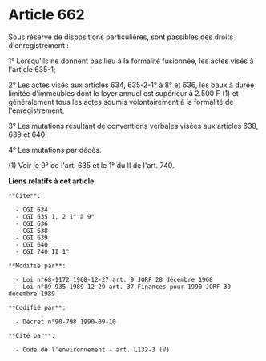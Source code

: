 # Article 662

Sous réserve de dispositions particulières, sont passibles des droits d'enregistrement :

1° Lorsqu'ils ne donnent pas lieu à la formalité fusionnée, les actes visés à l'article 635-1;

2° Les actes visés aux articles 634, 635-2-1° à 8° et 636, les baux à durée limitée d'immeubles dont le loyer annuel est
supérieur à 2.500 F (1) et généralement tous les actes soumis volontairement à la formalité de l'enregistrement;

3° Les mutations résultant de conventions verbales visées aux articles 638, 639 et 640;

4° Les mutations par décès.

(1) Voir le 9° de l'art. 635 et le 1° du II de l'art. 740.

**Liens relatifs à cet article**

	**Cite**:

	  - CGI 634
	  - CGI 635 1, 2 1° à 9°
	  - CGI 636
	  - CGI 638
	  - CGI 639
	  - CGI 640
	  - CGI 740 II 1°

	**Modifié par**:

	  - Loi n°68-1172 1968-12-27 art. 9 JORF 28 décembre 1968
	  - Loi n°89-935 1989-12-29 art. 37 Finances pour 1990 JORF 30 décembre 1989

	**Codifié par**:

	  - Décret n°90-798 1990-09-10

	**Cité par**:

	  - Code de l'environnement - art. L132-3 (V)

